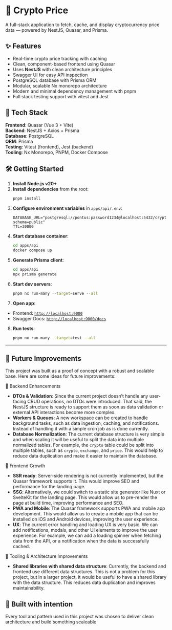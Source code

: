 # 🚀 Crypto Price
A full-stack application to fetch, cache, and display cryptocurrency price data — powered by NestJS, Quasar, and Prisma.

## ✨ Features
- Real-time crypto price tracking with caching
- Clean, component-based frontend using Quasar
- Uses **NestJS** with clean architecture principles
- Swagger UI for easy API inspection
- PostgreSQL database with Prisma ORM
- Modular, scalable Nx monorepo architecture
- Modern and minimal dependency management with pnpm
- Full stack testing support with vitest and Jest


## 🧪 Tech Stack

**Frontend**: Quasar (Vue 3 + Vite)  
**Backend**: NestJS + Axios + Prisma  
**Database**: PostgreSQL  
**ORM**: Prisma  
**Testing**: Vitest (frontend), Jest (backend)  
**Tooling**: Nx Monorepo, PNPM, Docker Compose

## 🛠️ Getting Started

1. **Install Node.js v20+**
2. **Install dependencies** from the root:
   ```sh
   pnpm install
   ```
3. **Configure environment variables** in `apps/api/.env`:
   ```
   DATABASE_URL="postgresql://pontus:password1234@localhost:5432/crypto_price?schema=public"
   TTL=30000
   ```
4. **Start database container**:
   ```sh
   cd apps/api
   docker compose up
   ```
5. **Generate Prisma client**:
   ```sh
   cd apps/api 
   npx prisma generate
   ```
6. **Start dev servers**:
   ```sh
   pnpm nx run-many --target=serve --all
   ```
7. **Open app**:
- Frontend: [`http://localhost:9000`](http://localhost:9000)
- Swagger Docs: [`http://localhost:9000/docs`](http://localhost:9000/docs)

8. **Run tests**:
   ```sh
   pnpm nx run-many --target=test --all
   ```

---

## 🌱 Future Improvements
This project was built as a proof of concept with a robust and scalable base.  Here are some ideas for future improvements:

🧱 Backend Enhancements
- **DTOs & Validation**: Since the current project doesn’t handle any user-facing CRUD operations, no DTOs were introduced. That said, the NestJS structure is ready to support them as soon as data validation or external API interactions become more complex.
- **Workers & Queues**: A new workspace can be created to handle background tasks, such as data ingestion, caching, and notifications. Instead of handling it with a simple cron job as is done currently.
- **Database Normalization**: The current database structure is very simple and when scaling it will be useful to split the data into multiple normalized tables. For example, the `crypto` table could be split into multiple tables, such as `crypto`, `exchange`, and `price`. This would help to reduce data duplication and make it easier to maintain the database.

🎨 Frontend Growth
- **SSR ready**: Server-side rendering is not currently implemented, but the Quasar framework supports it. This would improve SEO and performance for the landing page.
- **SSG**: Alternatively, we could switch to a static site generator like Nuxt or SvelteKit for the landing page. This would allow us to pre-render the page at build time, improving performance and SEO.
- **PWA and Mobile**: The Quasar framework supports PWA and mobile app development. This would allow us to create a mobile app that can be installed on iOS and Android devices, improving the user experience.
- **UX**: The current error handling and loading UX is very basic. We can add notifications, modals, and other UI elements to improve the user experience. For example, we can add a loading spinner when fetching data from the API, or a notification when the data is successfully cached.
  
🧰 Tooling & Architecture Improvements
- **Shared libraries with shared data structure**: Currently, the backend and frontend use different data structures. This is not a problem for this project, but in a larger project, it would be useful to have a shared library with the data structure. This reduces data duplication and improves maintainability.

## 🧠 Built with intention
Every tool and pattern used in this project was chosen to deliver clean architecture and build something scaleable